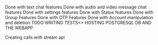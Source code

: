Done with text chat features
Done with audio and video message chat features
Done with settings features
Done with Status features
Done with Group Features
Done with OTP Features
Done with Account manipulation and deletion
TODO:WRITING TESTS<> HOSTING POSTGRESQL DB AND THE WEBAPP

Creating calls with stream api

